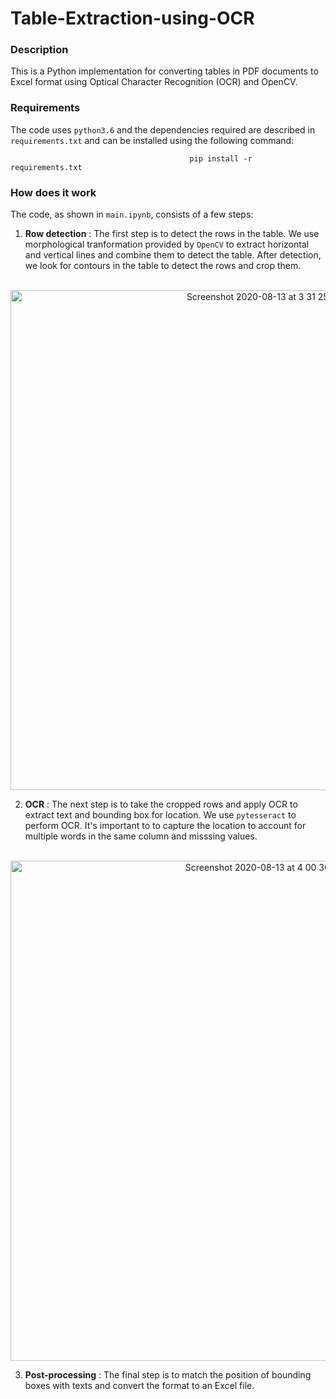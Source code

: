 # Table-Extraction-using-OCR

### Description

This is a Python implementation for converting tables in PDF documents to Excel format using Optical Character Recognition (OCR) and OpenCV.

### Requirements

The code uses `python3.6` and the dependencies required are described in `requirements.txt` and can be installed using the following command:

                                            pip install -r requirements.txt
  
  
### How does it work

The code, as shown in `main.ipynb`, consists of a few steps:

1. **Row detection** : The first step is to detect the rows in the table. We use morphological tranformation provided by `OpenCV` to extract horizontal and vertical lines and combine them to detect the table. After detection, we look for contours in the table to detect the rows and crop them.<br/><br/>
 <p align = 'middle'>                                                 
<img width="800" align ="middle" alt="Screenshot 2020-08-13 at 3 31 25 PM" src="https://user-images.githubusercontent.com/34549910/90106672-592b9b00-dd7a-11ea-95d3-518b13943656.png">
</p>

2. **OCR** : The next step is to take the cropped rows and apply OCR to extract text and bounding box for location. We use `pytesseract` to perform OCR. It's important to to capture the location to account for multiple words in the same column and misssing values. <br/><br/>

 <p align = 'middle'>   
      <img width="800" alt="Screenshot 2020-08-13 at 4 00 30 PM" src="https://user-images.githubusercontent.com/34549910/90109297-30a5a000-dd7e-11ea-839c-a57fc86303cb.png">
</p>  
      
3. **Post-processing** : The final step is to match the position of bounding boxes with texts and convert the format to an Excel file. 






                                          
                                          
